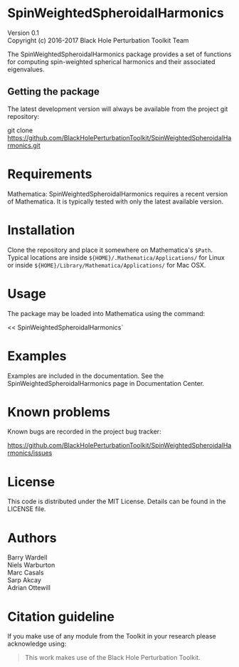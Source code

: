 # SpinWeightedSpheroidalHarmonics

Version 0.1  
Copyright (c) 2016-2017 Black Hole Perturbation Toolkit Team

The SpinWeightedSpheroidalHarmonics package provides a set of functions for
computing spin-weighted spherical harmonics and their associated eigenvalues.

## Getting the package

The latest development version will always be available from the project git
repository:

git clone https://github.com/BlackHolePerturbationToolkit/SpinWeightedSpheroidalHarmonics.git


# Requirements

Mathematica: SpinWeightedSpheroidalHarmonics requires a recent version of
  Mathematica. It is typically tested with only the latest available version.


# Installation

Clone the repository and place it somewhere on Mathematica's `$Path`.
Typical locations are inside `${HOME}/.Mathematica/Applications/` for Linux or
inside `${HOME}/Library/Mathematica/Applications/` for Mac OSX.


# Usage

The package may be loaded into Mathematica using the command:

<< SpinWeightedSpheroidalHarmonics`


# Examples

Examples are included in the documentation. See the
SpinWeightedSpheroidalHarmonics page in Documentation Center.


# Known problems

Known bugs are recorded in the project bug tracker:

https://github.com/BlackHolePerturbationToolkit/SpinWeightedSpheroidalHarmonics/issues


# License

This code is distributed under the MIT License. Details can
be found in the LICENSE file.


# Authors

Barry Wardell  
Niels Warburton  
Marc Casals  
Sarp Akcay  
Adrian Ottewill

# Citation guideline

If you make use of any module from the Toolkit in your research please acknowledge using:

> This work makes use of the Black Hole Perturbation Toolkit.

